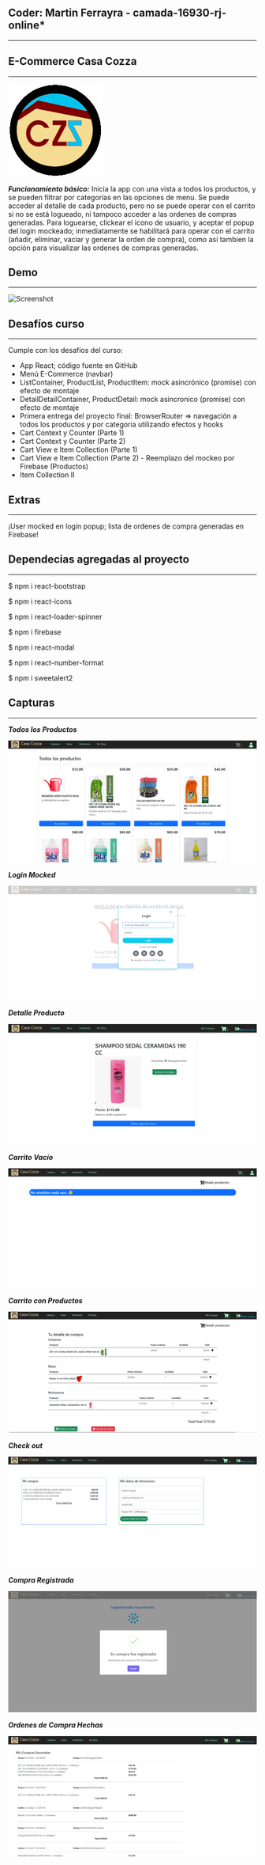 

## Coder: Martin Ferrayra - camada-16930-rj-online*
---

## E-Commerce Casa Cozza
---

![Screenshot](https://github.com/mferrayra/casa-cozza/blob/main/public/images/logo192.png?raw=true)

***Funcionamiento básico:***
Inicia la app con una vista a todos los productos, y se pueden filtrar por categorías en las opciones de menu. Se puede acceder al detalle de cada producto, pero no se puede operar con el carrito si no se está logueado, ni tampoco acceder a las ordenes de compras generadas.
Para loguearse, clickear el icono de usuario, y aceptar el popup del login mockeado; inmediatamente se habilitará para operar con el carrito (añadir, eliminar, vaciar y generar la orden de compra), como así tambien la opción para visualizar las ordenes de compras generadas.

## Demo
---

![Screenshot](https://github.com/mferrayra/casa-cozza/blob/main/public/images/capturas/demo.gif)

## Desafíos curso
---

Cumple con los desafíos del curso:

- App React; código fuente en GitHub
- Menú E-Commerce (navbar)
- ListContainer, ProductList, ProductItem: mock asincrónico (promise) con efecto de montaje
- DetailDetailContainer, ProductDetail: mock asincronico (promise) con efecto de montaje
- Primera entrega del proyecto final: BrowserRouter => navegación a todos los productos y por categoria utilizando efectos y hooks
- Cart Context y Counter (Parte 1)
- Cart Context y Counter (Parte 2)
- Cart View e Item Collection (Parte 1)
- Cart View e Item Collection (Parte 2) - Reemplazo del mockeo por Firebase (Productos)
- Item Collection II

## Extras
---

 ¡User mocked en login popup; lista de ordenes de compra generadas en Firebase!

## Dependecias agregadas al proyecto
---
$ npm i react-bootstrap

$ npm i react-icons

$ npm i react-loader-spinner 

$ npm i firebase

$ npm i react-modal 

$ npm i react-number-format

$ npm i sweetalert2

## Capturas
---

***Todos los Productos***

![Screenshot](https://github.com/mferrayra/casa-cozza/blob/main/public/images/capturas/todos-los-productos.png)

***Login Mocked***

![Screenshot](https://github.com/mferrayra/casa-cozza/blob/main/public/images/capturas/login.png)

***Detalle Producto***

![Screenshot](https://github.com/mferrayra/casa-cozza/blob/main/public/images/capturas/un-producto.png)

***Carrito Vacío***

![Screenshot](https://github.com/mferrayra/casa-cozza/blob/main/public/images/capturas/carrito-vacio.png)

***Carrito con Productos***

![Screenshot](https://github.com/mferrayra/casa-cozza/blob/main/public/images/capturas/carrito.png)

***Check out***

![Screenshot](https://github.com/mferrayra/casa-cozza/blob/main/public/images/capturas/checkout.png)

***Compra Registrada***

![Screenshot](https://github.com/mferrayra/casa-cozza/blob/main/public/images/capturas/compra-registrada.png)

***Ordenes de Compra Hechas***

![Screenshot](https://github.com/mferrayra/casa-cozza/blob/main/public/images/capturas/ordenes-compra.png)